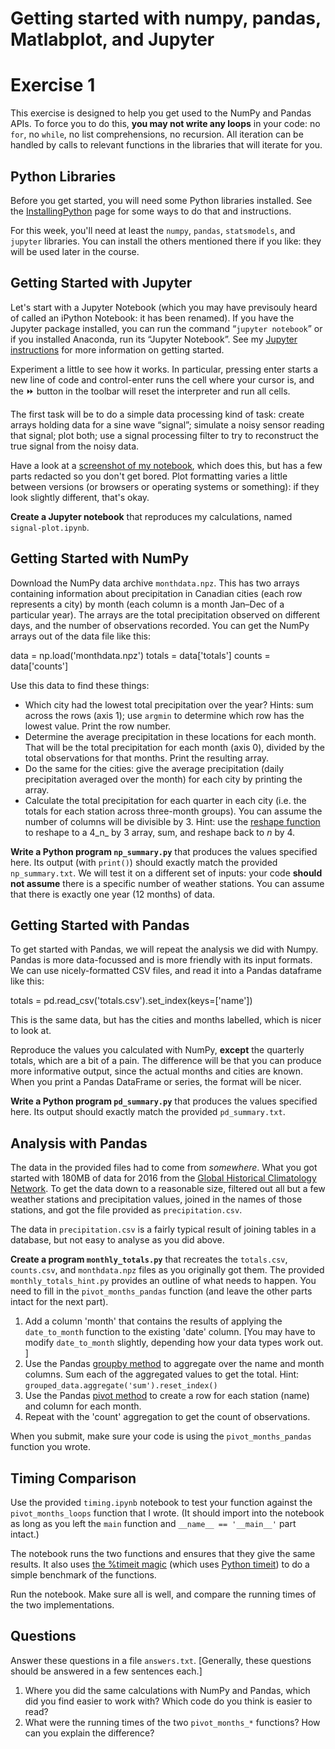 # Getting started with numpy, pandas, Matlabplot, and Jupyter

Exercise 1
==========

This exercise is designed to help you get used to the NumPy and Pandas APIs. To force you to do this, **you may not write any loops** in your code: no `for`, no `while`, no list comprehensions, no recursion. All iteration can be handled by calls to relevant functions in the libraries that will iterate for you.

Python Libraries
----------------

Before you get started, you will need some Python libraries installed. See the [InstallingPython](InstallingPython) page for some ways to do that and instructions.

For this week, you'll need at least the `numpy`, `pandas`, `statsmodels`, and `jupyter` libraries. You can install the others mentioned there if you like: they will be used later in the course.

Getting Started with Jupyter
----------------------------

Let's start with a Jupyter Notebook (which you may have previsouly heard of called an iPython Notebook: it has been renamed). If you have the Jupyter package installed, you can run the command “`jupyter notebook`” or if you installed Anaconda, run its “Jupyter Notebook”. See my [Jupyter instructions](Jupyter) for more information on getting started.

Experiment a little to see how it works. In particular, pressing enter starts a new line of code and control-enter runs the cell where your cursor is, and the ⏩ button in the toolbar will reset the interpreter and run all cells.

The first task will be to do a simple data processing kind of task: create arrays holding data for a sine wave “signal”; simulate a noisy sensor reading that signal; plot both; use a signal processing filter to try to reconstruct the true signal from the noisy data.

Have a look at a [screenshot of my notebook](E1-jupyter/view), which does this, but has a few parts redacted so you don't get bored. Plot formatting varies a little between versions (or browsers or operating systems or something): if they look slightly different, that's okay.

**Create a Jupyter notebook** that reproduces my calculations, named `signal-plot.ipynb`.

Getting Started with NumPy
--------------------------

Download the NumPy data archive `monthdata.npz`. This has two arrays containing information about precipitation in Canadian cities (each row represents a city) by month (each column is a month Jan–Dec of a particular year). The arrays are the total precipitation observed on different days, and the number of observations recorded. You can get the NumPy arrays out of the data file like this:

data = np.load('monthdata.npz')
totals = data\['totals'\]
counts = data\['counts'\]

Use this data to find these things:

*   Which city had the lowest total precipitation over the year? Hints: sum across the rows (axis 1); use `argmin` to determine which row has the lowest value. Print the row number.
*   Determine the average precipitation in these locations for each month. That will be the total precipitation for each month (axis 0), divided by the total observations for that months. Print the resulting array.
*   Do the same for the cities: give the average precipitation (daily precipitation averaged over the month) for each city by printing the array.
*   Calculate the total precipitation for each quarter in each city (i.e. the totals for each station across three-month groups). You can assume the number of columns will be divisible by 3. Hint: use the [reshape function](https://docs.scipy.org/doc/numpy/reference/generated/numpy.reshape.html) to reshape to a 4_n_ by 3 array, sum, and reshape back to _n_ by 4.

**Write a Python program `np_summary.py`** that produces the values specified here. Its output (with `print()`) should exactly match the provided `np_summary.txt`. We will test it on a different set of inputs: your code **should not assume** there is a specific number of weather stations. You can assume that there is exactly one year (12 months) of data.

Getting Started with Pandas
---------------------------

To get started with Pandas, we will repeat the analysis we did with Numpy. Pandas is more data-focussed and is more friendly with its input formats. We can use nicely-formatted CSV files, and read it into a Pandas dataframe like this:

totals = pd.read\_csv('totals.csv').set\_index(keys=\['name'\])

This is the same data, but has the cities and months labelled, which is nicer to look at.

Reproduce the values you calculated with NumPy, **except** the quarterly totals, which are a bit of a pain. The difference will be that you can produce more informative output, since the actual months and cities are known. When you print a Pandas DataFrame or series, the format will be nicer.

**Write a Python program `pd_summary.py`** that produces the values specified here. Its output should exactly match the provided `pd_summary.txt`.

Analysis with Pandas
--------------------

The data in the provided files had to come from _somewhere_. What you got started with 180MB of data for 2016 from the [Global Historical Climatology Network](https://www.ncdc.noaa.gov/data-access/land-based-station-data/land-based-datasets/global-historical-climatology-network-ghcn). To get the data down to a reasonable size, filtered out all but a few weather stations and precipitation values, joined in the names of those stations, and got the file provided as `precipitation.csv`.

The data in `precipitation.csv` is a fairly typical result of joining tables in a database, but not easy to analyse as you did above.

**Create a program `monthly_totals.py`** that recreates the `totals.csv`, `counts.csv`, and `monthdata.npz` files as you originally got them. The provided `monthly_totals_hint.py` provides an outline of what needs to happen. You need to fill in the `pivot_months_pandas` function (and leave the other parts intact for the next part).

1.  Add a column 'month' that contains the results of applying the `date_to_month` function to the existing 'date' column. \[You may have to modify `date_to_month` slightly, depending how your data types work out. \]
2.  Use the Pandas [groupby method](http://pandas.pydata.org/pandas-docs/stable/generated/pandas.DataFrame.groupby.html) to aggregate over the name and month columns. Sum each of the aggregated values to get the total. Hint: `grouped_data.aggregate('sum').reset_index()`
3.  Use the Pandas [pivot method](http://pandas.pydata.org/pandas-docs/stable/generated/pandas.DataFrame.pivot.html) to create a row for each station (name) and column for each month.
4.  Repeat with the 'count' aggregation to get the count of observations.

When you submit, make sure your code is using the `pivot_months_pandas` function you wrote.

Timing Comparison
-----------------

Use the provided `timing.ipynb` notebook to test your function against the `pivot_months_loops` function that I wrote. (It should import into the notebook as long as you left the `main` function and `__name__ == '__main__'` part intact.)

The notebook runs the two functions and ensures that they give the same results. It also uses [the %timeit magic](https://ipython.org/ipython-doc/3/interactive/magics.html#magic-timeit) (which uses [Python timeit](https://docs.python.org/3/library/timeit.html)) to do a simple benchmark of the functions.

Run the notebook. Make sure all is well, and compare the running times of the two implementations.

Questions
---------

Answer these questions in a file `answers.txt`. \[Generally, these questions should be answered in a few sentences each.\]

1.  Where you did the same calculations with NumPy and Pandas, which did you find easier to work with? Which code do you think is easier to read?
2.  What were the running times of the two `pivot_months_*` functions? How can you explain the difference?

